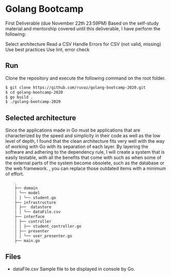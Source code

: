 # Golang Bootcamp
First Deliverable (due November 22th 23:59PM)
Based on the self-study material and mentorship covered until this deliverable, I have perform the following:

Select architecture
Read a CSV
Handle Errors for CSV  (not valid, missing)
Use best practices
Use lint, error check

## Run
Clone the repository and execute the following command on the root folder.
``` bash
$ git clone https://github.com/ruvaz/golang-bootcamp-2020.git
$ cd golang-bootcamp-2020
$ go build . 
$ ./golang-bootcamp-2020
``` 

## Selected architecture
Since the applications made in Go must be applications that are characterized by the speed and simplicity in their code as well as the low level of depth, I found that the clean architecture fits very well with the way of working with Go with its separation of each layer. By layering the software and adhering to the dependency rule, I will create a system that is easily testable, with all the benefits that come with such as when some of the external parts of the system become obsolete, such as the database or the web framework. , you can replace those outdated items with a minimum of effort.



```html
    .  
    ├── domain  
    │ └── model  
    │ │ └── student.go  
    ├── infrastructure  
    │ ├──  datastore  
    │ │ └── dataFile.csv  
    ├── interface  
    │ ├── controller  
    │ │ ├── student_controller.go 
    │ ├── presenter  
    │ │ └── user_presenter.go   
    ├── main.go  

```

## Files
 - dataFile.csv  Sample file to be displayed  in console by Go.
